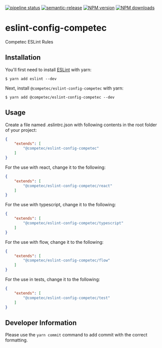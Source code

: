 [![pipeline status](https://gitlab.com/competec-opensource/eslint-config-competec/badges/master/pipeline.svg)](https://gitlab.com/competec-opensource/eslint-config-competec/commits/master)
[![semantic-release](https://img.shields.io/badge/%20%20%F0%9F%93%A6%F0%9F%9A%80-semantic--release-e10079.svg)](https://github.com/semantic-release/semantic-release)
[![NPM version](https://img.shields.io/npm/v/@competec/eslint-config-competec.svg?style=flat)](https://www.npmjs.com/package/@competec/eslint-config-competec)
[![NPM downloads](https://img.shields.io/npm/dt/@competec/eslint-config-competec.svg?style=flat)](https://www.npmjs.com/package/@competec/eslint-config-competec)

# eslint-config-competec

Competec ESLint Rules

## Installation

You'll first need to install [ESLint](http://eslint.org) with yarn:

```
$ yarn add eslint --dev
```

Next, install `@competec/eslint-config-competec` with yarn:

```
$ yarn add @competec/eslint-config-competec --dev
```

## Usage

Create a file named .eslintrc.json with following contents in the root folder of your project:

```json
{
    "extends": [
        "@competec/eslint-config-competec"
    ]
}
```

For the use with react, change it to the following:

```json
{
    "extends": [
        "@competec/eslint-config-competec/react"
    ]
}
```

For the use with typescript, change it to the following:

```json
{
    "extends": [
        "@competec/eslint-config-competec/typescript"
    ]
}
```
For the use with flow, change it to the following:

```json
{
    "extends": [
        "@competec/eslint-config-competec/flow"
    ]
}
```

For the use in tests, change it to the following:

```json
{
    "extends": [
        "@competec/eslint-config-competec/test"
    ]
}
```

## Developer Information

Please use the `yarn commit` command to add commit with the correct formatting.
